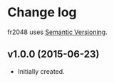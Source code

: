 # Change log

fr2048 uses [Semantic Versioning][].

## v1.0.0 (2015-06-23)

-   Initially created.

[semantic versioning]: http://semver.org/spec/v2.0.0.html
